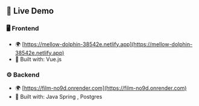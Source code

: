 ## 🚀 Live Demo

### 🖥️ Frontend
- 🌍 [https://mellow-dolphin-38542e.netlify.app](https://mellow-dolphin-38542e.netlify.app)
- 🔧 Built with: Vue.js

### ⚙️ Backend
- 🌍 [https://film-no9d.onrender.com](https://film-no9d.onrender.com)
- 🔧 Built with: Java Spring , Postgres
